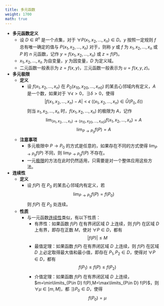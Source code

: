 ```yaml
---
title: 多元函数
weight: 1700
math: true
---
```


- **多元函数定义**
    - 设 $D\in R^n$ 是一个点集，对于 $\forall P(x_1,x_2,\dots,x_n)\in D$。$y$ 按照一定规则 $f$ 总有唯一确定的值与 $P(x_1,x_2,\dots,x_n)$ 对于，则称 $y$ 或 $f$ 为 $x_1,x_2,\dots,x_n$ 或 $P$ 的 $n$ 元函数，记作 $y=f(x_1,x_2,\dots,x_n)$ 或 $z=f(P)$。
    - $x_1,x_2,\dots,x_n$ 为自变量，$y$ 为因变量，$D$ 为定义域。
    - 二元函数一般表示为 $z=f(x,y)$，三元函数一般表示为 $u=f(x,y,z)$。
- **多元极限**
    - **定义**
        - 设 $f(x_1,x_2,\dots,x_n)$ 在 $P_0(x_{10},x_{20},\dots,x_{n0})$ 的某去心邻域内有定义，$A$ 是一个数，如果对于 $\forall \epsilon>0$，$\exists \delta>0$，使得
          $$
          |f(x_1,x_2,\dots,x_n)-A|<\epsilon\ \left((x_1,x_2,\dots,x_n)\in \mathring U(P_0, \delta)\right)
          $$
          则当 $x_1,x_2,\dots,x_n$ 时，$f(x_1,x_2,\dots,x_n)$ 的极限为 $A$，记作
          $$
          \lim_{(x_1,x_2,\dots,x_n)\to(x_{10},x_{20},\dots,x_{n0})} f(x_1,x_2,\dots,x_n)=A
          $$
          $$
          \lim_{P\to P_0} f(P)=A
          $$
    - **注意事项**
        - 多元极限中 $P\to P_0$ 的方式是任意的，如果存在不同的方式使得 $\lim_{P\to P_0} f(P)$ 不同，则 $\lim_{P\to P_0} f(P)$ 不存在。
        - 一元[极限](/notes/docs/mathematics/calculus/limit)的方法在此时仍然适用，只需要是对一个整体应用这些方法。
- **连续性**
    - **定义**
        - 设 $f(P)$ 在 $P_0$ 的某去心邻域内有定义，若
          $$
          \lim_{P\to P_0} f(P)=f(P_0)
          $$
          则 $f(P)$ 在 $P_0$ 处连续。
    - **性质**
        - 与一元函数[连续性](/notes/docs/mathematics/calculus/function#oi6fm3)类似，有以下性质：
            - 有界性：如果函数 $f(P)$ 在有界闭区域 $D$ 上连续，则 $f(P)$ 在区域 $D$ 上有界，即存在正数 $M$，使对 $\forall P\in D$，都有
              $$
              |f(P)|\le M
              $$
            - 最值定理：如果函数 $f(P)$ 在有界闭区域 $D$ 上连续，则 $f(P)$ 在区域 $D$ 上必定取得最大值和最小值，即存在 $P_1,P_2\in D$，使得对 $\forall P\in D$，都有
              $$
              f(P_1)\le f(P)\le f(P_2)
              $$
            - 介值定理：如果函数 $f(P)$ 在有界闭区域 $D$ 上连续，$m=\min\limits_{P\in D} f(P),M=\max\limits_{P\in D} f(P)$，则 $\forall \mu\in [m,M]$，都 $\exists P_0\in D$，使得
              $$
              f(P_0)=\mu
              $$
